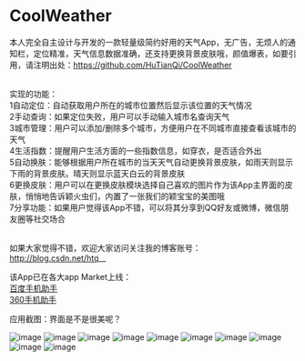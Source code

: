 # CoolWeather
本人完全自主设计与开发的一款轻量级简约好用的天气App，无广告，无烦人的通知栏，定位精准，天气信息数据准确，还支持更换背景皮肤哦，颜值爆表，如要引用，请注明出处：https://github.com/HuTianQi/CoolWeather

<br>实现的功能：
<br>1自动定位：自动获取用户所在的城市位置然后显示该位置的天气情况
<br>2手动查询：如果定位失败，用户可以手动输入城市名查询天气
<br>3城市管理：用户可以添加/删除多个城市，方便用户在不同城市直接查看该城市的天气
<br>4生活指数：提醒用户生活方面的一些指数信息，如穿衣，是否适合外出
<br>5自动换肤：能够根据用户所在城市的当天天气自动更换背景皮肤，如雨天则显示下雨的背景皮肤。晴天则显示蓝天白云的背景皮肤
<br>6更换皮肤：用户可以在更换皮肤模块选择自己喜欢的图片作为该App主界面的皮肤，悄悄地告诉颖火虫们，内置了一张我们的颖宝宝的美图哦
<br>7分享功能：如果用户觉得该App不错，可以将其分享到QQ好友或微博，微信朋友圈等社交场合

<br>如果大家觉得不错，欢迎大家访问关注我的博客账号：http://blog.csdn.net/htq__

该App已在各大app Market上线：<br>
<a href="http://shouji.baidu.com/software/9706112.html">百度手机助手</a> 
<br><a href="http://zhushou.360.cn/detail/index/soft_id/3355443?recrefer=SE_D_%E9%85%B7%E6%88%91%E5%A4%A9%E6%B0%94">360手机助手</a> 


应用截图：界面是不是很美呢？<br>

![image](https://github.com/HuTianQi/CoolWeather/blob/master/CoolWeather_ScreenShot/S60718-161720.jpg)
![image](https://github.com/HuTianQi/CoolWeather/blob/master/CoolWeather_ScreenShot/S60718-161732.jpg)
![image](https://github.com/HuTianQi/CoolWeather/blob/master/CoolWeather_ScreenShot/S60718-161738.jpg)
![image](https://github.com/HuTianQi/CoolWeather/blob/master/CoolWeather_ScreenShot/S60718-161802.jpg)
![image](https://github.com/HuTianQi/CoolWeather/blob/master/CoolWeather_ScreenShot/S60718-161808.jpg)
![image](https://github.com/HuTianQi/CoolWeather/blob/master/CoolWeather_ScreenShot/S60718-161813.jpg)
![image](https://github.com/HuTianQi/CoolWeather/blob/master/CoolWeather_ScreenShot/S60718-161819.jpg)
![image](https://github.com/HuTianQi/CoolWeather/blob/master/CoolWeather_ScreenShot/S60718-161825.jpg)
![image](https://github.com/HuTianQi/CoolWeather/blob/master/CoolWeather_ScreenShot/S60718-161834.jpg)
![image](https://github.com/HuTianQi/CoolWeather/blob/master/CoolWeather_ScreenShot/S60718-161910.jpg)
